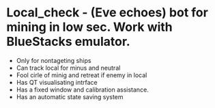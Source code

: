 # Local_check - (Eve echoes) bot for mining in low sec. Work with BlueStacks emulator.
- Only for nontageting ships
- Can track local for minus and neutral
- Fool cirle of minig and retreat if enemy in local
- Has QT visualisating intrface
- Has a fixed window and calibration assistance.
- Has an automatic state saving system
